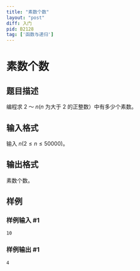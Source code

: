 ```yaml
---
title: "素数个数"
layout: "post"
diff: 入门
pid: B2128
tag: ['函数与递归']
---
```

# 素数个数
## 题目描述

编程求 $2$ ～ $n(n$ 为大于 $2$ 的正整数）中有多少个素数。
## 输入格式

输入 $n(2 \le n \le 50000)$。
## 输出格式

素数个数。
## 样例

### 样例输入 #1
```
10

```
### 样例输出 #1
```
4

```
